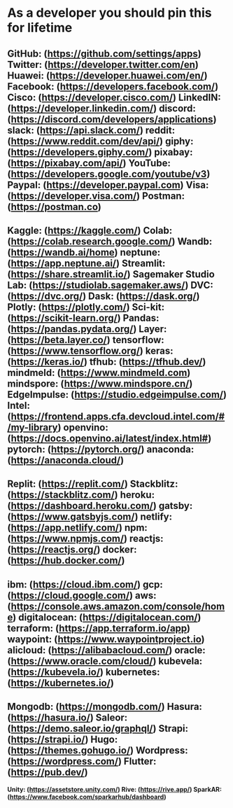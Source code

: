 # As a developer you should pin this for lifetime
<b>GitHub: (https://github.com/settings/apps)
<b>Twitter: (https://developer.twitter.com/en)
<b>Huawei: (https://developer.huawei.com/en/)
<b>Facebook: (https://developers.facebook.com/)
<b>Cisco: (https://developer.cisco.com/)
<b>LinkedIN: (https://developer.linkedin.com/)
<b>discord: (https://discord.com/developers/applications)
<b>slack: (https://api.slack.com/)
<b>reddit: (https://www.reddit.com/dev/api/)
<b>giphy: (https://developers.giphy.com/)
<b>pixabay: (https://pixabay.com/api/)
<b>YouTube: (https://developers.google.com/youtube/v3)
<b>Paypal: (https://developer.paypal.com)
<b>Visa: (https://developer.visa.com/)
<b>Postman: (https://postman.co)
---------------------------------------------
<b>Kaggle: (https://kaggle.com/)
<b>Colab: (https://colab.research.google.com/)
<b>Wandb: (https://wandb.ai/home)
<b>neptune: (https://app.neptune.ai/)
<b>Streamlit: (https://share.streamlit.io/)
<b>Sagemaker Studio Lab: (https://studiolab.sagemaker.aws/)
<b>DVC: (https://dvc.org/)
<b>Dask: (https://dask.org/)
<b>Plotly: (https://plotly.com/)
<b> Sci-kit: (https://scikit-learn.org/)
<b> Pandas: (https://pandas.pydata.org/)
<b>Layer: (https://beta.layer.co/)
<b>tensorflow: (https://www.tensorflow.org/)
<b>keras: (https://keras.io/)
<b>tfhub: (https://tfhub.dev/)
<b>mindmeld: (https://www.mindmeld.com)
<b>mindspore: (https://www.mindspore.cn/)
<b>EdgeImpulse: (https://studio.edgeimpulse.com/)
<b>Intel: (https://frontend.apps.cfa.devcloud.intel.com/#/my-library)
<b>openvino: (https://docs.openvino.ai/latest/index.html#)
<b>pytorch: (https://pytorch.org/)
<b>anaconda: (https://anaconda.cloud/)
---------------------------------------------
<b>Replit: (https://replit.com/)
<b>Stackblitz: (https://stackblitz.com/)
<b>heroku: (https://dashboard.heroku.com/)
<b>gatsby: (https://www.gatsbyjs.com/)
<b>netlify: (https://app.netlify.com/)
<b>npm: (https://www.npmjs.com/)
<b>reactjs: (https://reactjs.org/)
<b>docker: (https://hub.docker.com/)
---------------------------------------------
<b> ibm: (https://cloud.ibm.com/)
<b> gcp: (https://cloud.google.com/)
<b> aws: (https://console.aws.amazon.com/console/home)
<b> digitalocean: (https://digitalocean.com/)
<b> terraform: (https://app.terraform.io/app)
<b> waypoint: (https://www.waypointproject.io)
<b> alicloud: (https://alibabacloud.com/)
<b> oracle: (https://www.oracle.com/cloud/)
<b> kubevela: (https://kubevela.io/)
<b> kubernetes: (https://kubernetes.io/)
--------------------------------------------
<b> Mongodb: (https://mongodb.com/)
<b> Hasura: (https://hasura.io/)
<b> Saleor: (https://demo.saleor.io/graphql/)
<b> Strapi: (https://strapi.io/)
<b> Hugo: (https://themes.gohugo.io/)
<b> Wordpress: (https://wordpress.com/)
<b> Flutter: (https://pub.dev/)
----------------------------------------------
<b> Unity: (https://assetstore.unity.com/)
<b> Rive: (https://rive.app/)
<b>SparkAR: (https://www.facebook.com/sparkarhub/dashboard)
